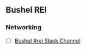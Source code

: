 ## Bushel REI

### Networking
- [ ] [Bushel #rei Slack Channel](https://bushelpowered.slack.com/archives/C01FAP4AK4H)


